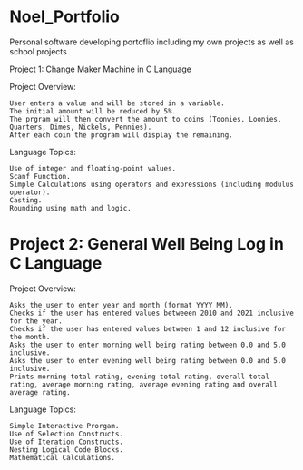 # Noel_Portfolio
Personal software developing portoflio including my own projects as well as school projects 


 Project 1: Change Maker Machine in C Language


Project Overview:

    User enters a value and will be stored in a variable.
    The initial amount will be reduced by 5%.
    The prgram will then convert the amount to coins (Toonies, Loonies, Quarters, Dimes, Nickels, Pennies).
    After each coin the program will display the remaining.

Language Topics:

    Use of integer and floating-point values.
    Scanf Function.
    Simple Calculations using operators and expressions (including modulus operator).
    Casting.
    Rounding using math and logic.


# Project 2: General Well Being Log in C Language

Project Overview:

    Asks the user to enter year and month (format YYYY MM).
    Checks if the user has entered values betweeen 2010 and 2021 inclusive for the year.
    Checks if the user has entered values between 1 and 12 inclusive for the month.
    Asks the user to enter morning well being rating between 0.0 and 5.0 inclusive.
    Asks the user to enter evening well being rating between 0.0 and 5.0 inclusive.
    Prints morning total rating, evening total rating, overall total rating, average morning rating, average evening rating and overall average rating.

Language Topics:

    Simple Interactive Prorgam.
    Use of Selection Constructs.
    Use of Iteration Constructs.
    Nesting Logical Code Blocks.
    Mathematical Calculations.
